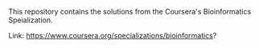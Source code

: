 This repository contains the solutions from the Coursera's Bioinformatics Speialization. 

Link: https://www.coursera.org/specializations/bioinformatics?